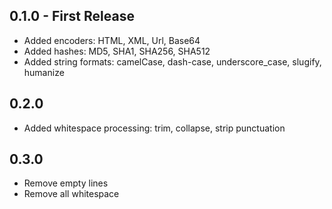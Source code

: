 ## 0.1.0 - First Release
* Added encoders: HTML, XML, Url, Base64
* Added hashes: MD5, SHA1, SHA256, SHA512
* Added string formats: camelCase, dash-case, underscore_case, slugify, humanize

## 0.2.0
* Added whitespace processing: trim, collapse, strip punctuation

## 0.3.0
* Remove empty lines
* Remove all whitespace
